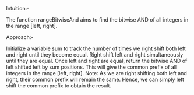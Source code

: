 Intuition:-

The function rangeBitwiseAnd aims to find the bitwise AND of all integers in the range [left, right].

Approach:-

Initialize a variable sum to track the number of times we right shift both left and right until they become equal.
Right shift left and right simultaneously until they are equal.
Once left and right are equal, return the bitwise AND of left shifted left by sum positions. This will give the common prefix of all integers in the range [left, right].
Note: As we are right shifting both left and right, their common prefix will remain the same. Hence, we can simply left shift the common prefix to obtain the result.
